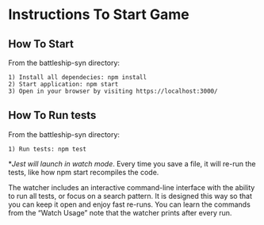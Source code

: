 # Instructions To Start Game

## How To Start

From the battleship-syn directory:

    1) Install all dependecies: npm install
    2) Start application: npm start
    3) Open in your browser by visiting https://localhost:3000/

## How To Run tests

From the battleship-syn directory:

    1) Run tests: npm test

**Jest will launch in watch mode*. Every time you save a file, it will re-run the tests, like how npm start recompiles the code.

The watcher includes an interactive command-line interface with the ability to run all tests, or focus on a search pattern. It is designed this way so that you can keep it open and enjoy fast re-runs. You can learn the commands from the “Watch Usage” note that the watcher prints after every run.
